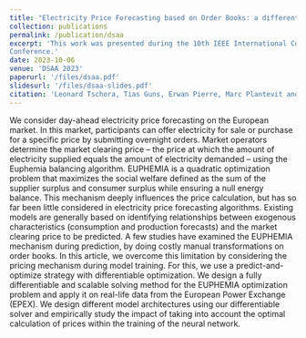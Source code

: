 ```yaml
---
title: "Electricity Price Forecasting based on Order Books: a differentiable optimization approach"
collection: publications
permalink: /publication/dsaa
excerpt: 'This work was presented during the 10th IEEE International Conference on Data Science and Advanced Analytics
Conference.'
date: 2023-10-06
venue: 'DSAA 2023'
paperurl: '/files/dsaa.pdf'
slidesurl: '/files/dsaa-slides.pdf'
citation: 'Leonard Tschora, Tias Guns, Erwan Pierre, Marc Plantevit and Céline. Robardet, Electricity Price Forecasting based on Order Books: a differentiable optimization approach, 2023 IEEE 10th International Conference on Data Science and Advanced Analytics (DSAA), Thessaloniki, Greece, 2023, pp. 1-10, doi: 10.1109/DSAA60987.2023.10302542.'
---
```


We consider day-ahead electricity price forecasting on the European market. In this market, participants can offer electricity for sale or purchase for a specific price by submitting overnight orders. Market operators determine the market clearing price – the price at which the amount of electricity supplied equals the amount of electricity demanded – using the Euphemia balancing algorithm. EUPHEMIA is a quadratic optimization problem that maximizes the social welfare defined as the sum of the supplier surplus and consumer surplus while ensuring a null energy balance. This mechanism deeply influences the price calculation, but has so far been little considered in electricity price forecasting algorithms. Existing models are generally based on identifying relationships between exogenous characteristics (consumption and production forecasts) and the market clearing price to be predicted. A few studies have examined the EUPHEMIA mechanism during prediction, by doing costly manual transformations on order books. In this article, we overcome this limitation by considering the pricing mechanism during model training. For this, we use a predict-and-optimize strategy with differentiable optimization. We design a fully differentiable and scalable solving method for the EUPHEMIA optimization problem and apply it on real-life data from the European Power Exchange (EPEX). We design different model architectures using our differentiable solver and empirically study the impact of taking into account the optimal calculation of prices within the training of the neural network.
